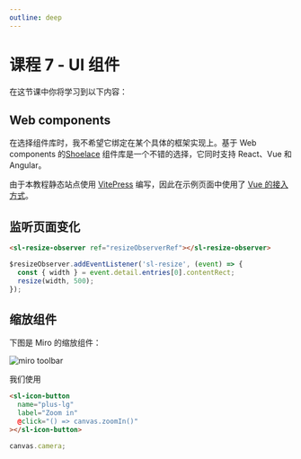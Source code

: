 ```yaml
---
outline: deep
---
```


# 课程 7 - UI 组件

在这节课中你将学习到以下内容：

## Web components

在选择组件库时，我不希望它绑定在某个具体的框架实现上。基于 Web components 的[Shoelace] 组件库是一个不错的选择，它同时支持 React、Vue 和 Angular。

由于本教程静态站点使用 [VitePress] 编写，因此在示例页面中使用了 [Vue 的接入方式]。

## 监听页面变化

```html
<sl-resize-observer ref="resizeObserverRef"></sl-resize-observer>
```

```ts
$resizeObserver.addEventListener('sl-resize', (event) => {
  const { width } = event.detail.entries[0].contentRect;
  resize(width, 500);
});
```

## 缩放组件

下图是 Miro 的缩放组件：

![miro toolbar](/miro-toolbar.png)

我们使用

```html
<sl-icon-button
  name="plus-lg"
  label="Zoom in"
  @click="() => canvas.zoomIn()"
></sl-icon-button>
```

```ts
canvas.camera;
```

[Shoelace]: https://shoelace.style/
[VitePress]: https://vitepress.dev/
[Vue 的接入方式]: https://shoelace.style/frameworks/vue
